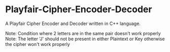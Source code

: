 # Playfair-Cipher-Encoder-Decoder
A Playfair Cipher Encoder and Decoder written in C++ language.

Note: Condition where 2 letters are in the same pair doesn't work properly
Note: The letter 'J' should not be present in either Plaintext or Key otherwise the cipher won't work properly
